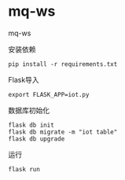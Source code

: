 # mq-ws
mq-ws

安装依赖
```
pip install -r requirements.txt
```

Flask导入

```
export FLASK_APP=iot.py
```

数据库初始化
```
flask db init
flask db migrate -m "iot table"
flask db upgrade
```

运行
```
flask run
```
